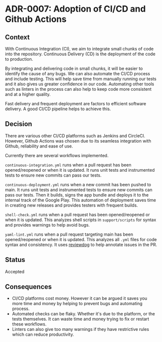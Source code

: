 # ADR-0007: Adoption of CI/CD and Github Actions

## Context

With Continuous Integration (CI), we aim to integrate small chunks of code into the repository.
Continuous Delivery (CD) is the deployment of the code to production.

By integrating and delivering code in small chunks, it will be easier to identify the cause of any
bugs. We can also automate the CI/CD process and include testing. This will help save time from
manually running our tests and it also gives us greater confidence in our code. Automating other tools
such as linters in the process can also help to keep code more consistent and at a higher quality.

Fast delivery and frequent deployment are factors to efficient software delivery. A good CI/CD pipeline
helps to achieve this.

## Decision

There are various other CI/CD platforms such as Jenkins and CircleCI. However, Github Actions was chosen
due to its seamless integration with Github, reliability and ease of use.

Currently there are several workflows implemented.

`continuous-integration.yml` runs when a pull request has been opened/reopened or when it is updated.
It runs unit tests and instrumented tests to ensure new commits can pass our tests.

`continuous-deployment.yml` runs when a new commit has been pushed to main.
It runs unit tests and instrumented tests to ensure new commits can pass our tests.
Then it builds, signs the app bundle and deploys it to the internal track of the Google Play.
This automation of deployment saves time in creating new releases and provides testers with frequent
builds.

`shell-check.yml` runs when a pull request has been opened/reopened or when it is updated.
This analyzes shell scripts in `support/scripts` for syntax and provides warnings to help avoid bugs.

`yaml-lint.yml` runs when a pull request targeting main has been opened/reopened or when it is updated.
This analyzes all `.yml` files for code syntax and consistency.
It uses [reviewdog](https://github.com/reviewdog/reviewdog) to help annotate issues in the PR.

## Status

Accepted

## Consequences

- CI/CD platforms cost money. However it can be argued it saves you more time and money by helping
to prevent bugs and automating process.
- Automated checks can be flaky. Whether it's due to the platform, or the tests themselves. It can 
waste time and money trying to fix or restart these workflows.
- Linters can also give too many warnings if they have restrictive rules which can reduce productivity.